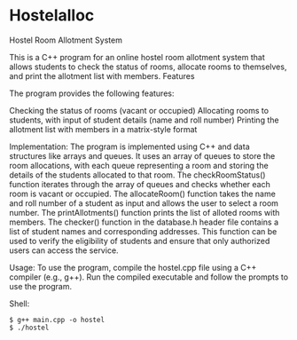 # Hostelalloc
Hostel Room Allotment System

This is a C++ program for an online hostel room allotment system that allows students to check the status of rooms, allocate rooms to themselves, and print the allotment list with members.
Features

The program provides the following features:

  Checking the status of rooms (vacant or occupied)
  Allocating rooms to students, with input of student details (name and roll number)
  Printing the allotment list with members in a matrix-style format

Implementation:
The program is implemented using C++ and data structures like arrays and queues. It uses an array of queues to store the room allocations, with each queue representing a room and storing the details of the students allocated to that room.
The checkRoomStatus() function iterates through the array of queues and checks whether each room is vacant or occupied. The allocateRoom() function takes the name and roll number of a student as input and allows the user to select a room number. The printAllotments() function prints the list of alloted rooms with members.
The checker() function in the database.h header file contains a list of student names and corresponding addresses. This function can be used to verify the eligibility of students and ensure that only authorized users can access the service.

Usage:
To use the program, compile the hostel.cpp file using a C++ compiler (e.g., g++). Run the compiled executable and follow the prompts to use the program.


Shell:

    $ g++ main.cpp -o hostel
    $ ./hostel

